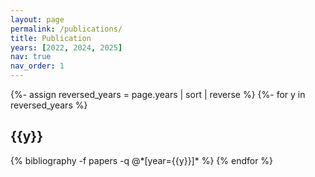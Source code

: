 ```yaml
---
layout: page
permalink: /publications/
title: Publication
years: [2022, 2024, 2025]
nav: true
nav_order: 1
---
```

<!-- _pages/publications.md -->
<div class="publications">

{%- assign reversed_years = page.years | sort | reverse %}
{%- for y in reversed_years %}
  <h2 class="year">{{y}}</h2>
  {% bibliography -f papers -q @*[year={{y}}]* %}
{% endfor %}

</div>
